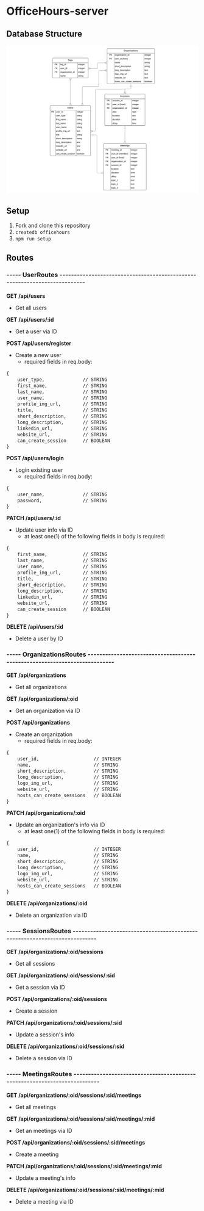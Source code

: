 # OfficeHours-server

## Database Structure

![](./images/officeHours-ERD.png)

## Setup
1. Fork and clone this repository
1. `createdb officehours`
1. `npm run setup`

## Routes

### ----- UserRoutes --------------------------------------------------------------------------

**GET /api/users**
- Get all users

**GET /api/users/:id**
- Get a user via ID

**POST /api/users/register**
- Create a new user
    - required fields in req.body:
```
{
    user_type,              // STRING
    first_name,             // STRING
    last_name,              // STRING
    user_name,              // STRING
    profile_img_url,        // STRING
    title,                  // STRING
    short_description,      // STRING
    long_description,       // STRING
    linkedin_url,           // STRING
    website_url,            // STRING
    can_create_session      // BOOLEAN
}
```

**POST /api/users/login**
- Login existing user
    - required fields in req.body:
```
{
    user_name,              // STRING
    password,               // STRING
}
```

**PATCH /api/users/:id**
- Update user info via ID
    - at least one(1) of the following fields in body is required:
```
{
    first_name,             // STRING
    last_name,              // STRING
    user_name,              // STRING
    profile_img_url,        // STRING
    title,                  // STRING
    short_description,      // STRING
    long_description,       // STRING
    linkedin_url,           // STRING
    website_url,            // STRING
    can_create_session      // BOOLEAN
}
```

**DELETE /api/users/:id**
- Delete a user by ID


### ----- OrganizationsRoutes --------------------------------------------------------------------------

**GET /api/organizations**
- Get all organizations

**GET /api/organizations/:oid**
- Get an organization via ID

**POST /api/organizations**
- Create an organization
    - required fields in req.body:
```
{
    user_id,                    // INTEGER
    name,                       // STRING
    short_description,          // STRING
    long_description,           // STRING
    logo_img_url,               // STRING
    website_url,                // STRING
    hosts_can_create_sessions   // BOOLEAN
}
```

**PATCH /api/organizations/:oid**
- Update an organization's info via ID
    - at least one(1) of the following fields in body is required:
```
{
    user_id,                    // INTEGER
    name,                       // STRING
    short_description,          // STRING
    long_description,           // STRING
    logo_img_url,               // STRING
    website_url,                // STRING
    hosts_can_create_sessions   // BOOLEAN
}
```

**DELETE /api/organizations/:oid**
- Delete an organization via ID


### ----- SessionsRoutes --------------------------------------------------------------------------

**GET /api/organizations/:oid/sessions**
- Get all sessions

**GET /api/organizations/:oid/sessions/:sid**
- Get a session via ID

**POST /api/organizations/:oid/sessions**
- Create a session

**PATCH /api/organizations/:oid/sessions/:sid**
- Update a session's info

**DELETE /api/organizations/:oid/sessions/:sid**
- Delete a session via ID 


### ----- MeetingsRoutes --------------------------------------------------------------------------

**GET /api/organizations/:oid/sessions/:sid/meetings**
- Get all meetings

**GET /api/organizations/:oid/sessions/:sid/meetings/:mid**
- Get an meetings via ID

**POST /api/organizations/:oid/sessions/:sid/meetings**
- Create a meeting

**PATCH /api/organizations/:oid/sessions/:sid/meetings/:mid**
- Update a meeting's info

**DELETE /api/organizations/:oid/sessions/:sid/meetings/:mid**
- Delete a meeting via ID
